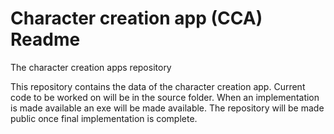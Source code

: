 # Character creation app (CCA) Readme

The character creation apps repository

This repository contains the data of the character creation app. Current code to be worked on will be in the source folder. When an implementation is made available an exe will be made available. The repository will be made public once final implementation is complete.
